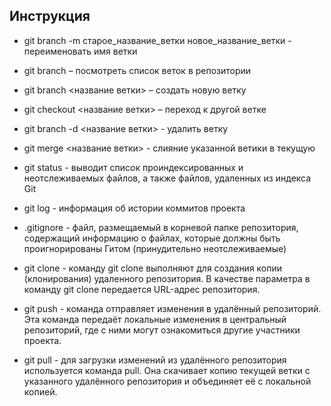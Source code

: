 ## Инструкция

+ git branch -m старое_название_ветки новое_название_ветки - переименовать имя ветки

+ git branch – посмотреть список веток в репозитории

+ git branch <название ветки> – создать новую ветку

+ git checkout <название ветки> – переход к другой ветке

+ git branch -d <название ветки> - удалить ветку

+ git merge <название ветки> - слияние указанной ветики в текущую

+ git status - выводит список проиндексированных и неотслеживаемых файлов, а также файлов, удаленных из индекса Git

+ git log - информация об истории коммитов проекта

+ .gitignore - файл, размещаемый в корневой папке репозитория, содержащий информацию о файлах, которые должны быть проигнорированы Гитом (принудительно неотслеживаемые)

+ git clone - команду git clone выполняют для создания копии (клонирования) удаленного репозитория. В качестве параметра в команду git clone передается URL-адрес репозитория. 

+ git push - команда отправляет изменения в удалённый репозиторий. Эта команда передаёт локальные изменения в центральный репозиторий, где с ними могут ознакомиться другие участники проекта.
 
+ git pull - для загрузки изменений из удалённого репозитория используется команда pull. Она скачивает копию текущей ветки с указанного удалённого репозитория и объединяет её с локальной копией.
